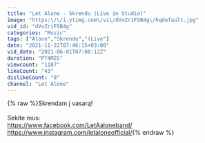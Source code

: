 ```yaml
---
title: "Let Alone - Skrendu (Live in Studio)"
image: "https:\/\/i.ytimg.com\/vi\/dVvZriFSB4g\/hqdefault.jpg"
vid_id: "dVvZriFSB4g"
categories: "Music"
tags: ["Alone","Skrendu","(Live"]
date: "2021-11-22T07:46:15+03:00"
vid_date: "2021-06-01T07:00:12Z"
duration: "PT4M2S"
viewcount: "1187"
likeCount: "43"
dislikeCount: "0"
channel: "Let Alone"
---
```

{% raw %}Skrendam į vasarą!<br /><br />Sekite mus: <br /><a rel="nofollow" target="blank" href="https://www.facebook.com/LetAaloneband/">https://www.facebook.com/LetAaloneband/</a><br /><a rel="nofollow" target="blank" href="https://www.instagram.com/letaloneofficial/">https://www.instagram.com/letaloneofficial/</a>{% endraw %}
